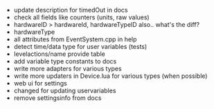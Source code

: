 * update description for timedOut in docs
* check all fields like counters (units, raw values)
* hardwareID > hardwareId, hardwareTypeID also.. what's the diff?
* hardwareType
* all attributes from EventSystem.cpp in help
* detect time/data type for user variables (tests)
* levelactions/name provide table
* add variable type constants to docs
* write more adapters for various types
* write more updaters in Device.lua for various types (when possible)
* web ui for settings
* changed for updating uservariables
* remove settingsinfo from docs